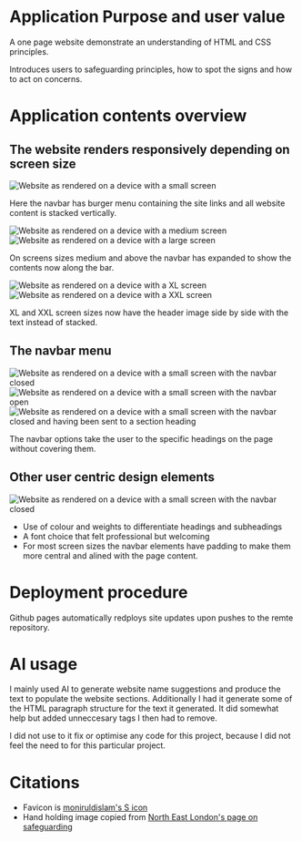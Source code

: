 # Application Purpose and user value
A one page website demonstrate an understanding of HTML and CSS principles.

Introduces users to safeguarding principles, how to spot the signs and how to act on concerns.

# Application contents overview

## The website renders responsively depending on screen size

![Website as rendered on a device with a small screen](assets/images/readme/small-device.png "Small device size")

Here the navbar has burger menu containing the site links and all website content is stacked vertically.

![Website as rendered on a device with a medium screen](assets/images/readme/medium-device.png "Medium device size has navbar ")
![Website as rendered on a device with a large screen](assets/images/readme/large-device.png "Large device size")

On screens sizes medium and above the navbar has expanded to show the contents now along the bar.

![Website as rendered on a device with a XL screen](assets/images/readme/xl-device.png "XL device size")
![Website as rendered on a device with a XXL screen](assets/images/readme/xxl-device.png "XXL device device size")

XL and XXL screen sizes now have the header image side by side with the text instead of stacked.

## The navbar menu
![Website as rendered on a device with a small screen with the navbar closed](assets/images/readme/small-device.png "Small device size navbar closed")
![Website as rendered on a device with a small screen with the navbar open](assets/images/readme/small-device-open.png "Small device size with navbar open")
![Website as rendered on a device with a small screen with the navbar closed and having been sent to a section heading](assets/images/readme/small-device-navbar-outcome.png "Small device size with navbar closed after using one of the navigation links")

The navbar options take the user to the specific headings on the page without covering them.

## Other user centric design elements

![Website as rendered on a device with a small screen with the navbar closed](assets/images/readme/small-device-navbar-outcome.png "Small device size navbar closed")

- Use of colour and weights to differentiate headings and subheadings
- A font choice that felt professional but welcoming
- For most screen sizes the navbar elements have padding to make them more central and alined with the page content.

# Deployment procedure
Github pages automatically redploys site updates upon pushes to the remte repository.

# AI usage
I mainly used AI to generate website name suggestions and produce the text to populate the website sections. Additionally I had it generate some of the HTML paragraph structure for the text it generated. It did somewhat help but added unneccesary tags I then had to remove.

I did not use to it fix or optimise any code for this project, because I did not feel the need to for this particular project.

# Citations
- Favicon is [moniruldislam's S icon](https://www.freepik.com/icon/letter-s_9083014#fromView=resource_detail&position=7)
- Hand holding image copied from [North East London's page on safeguarding](https://northeastlondon.icb.nhs.uk/about-us/about-nhs-north-east-london/our-statutory-duties/safeguarding/what-is-safeguarding/)